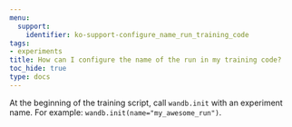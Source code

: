 ```yaml
---
menu:
  support:
    identifier: ko-support-configure_name_run_training_code
tags:
- experiments
title: How can I configure the name of the run in my training code?
toc_hide: true
type: docs
---
```


At the beginning of the training script, call `wandb.init` with an experiment name. For example: `wandb.init(name="my_awesome_run")`.